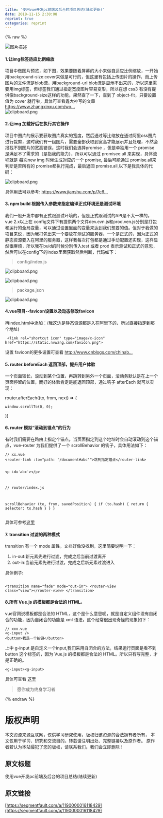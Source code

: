 ```yaml
---
title: '使用vue开发pc前端及后台的项目总结(陆续更新)' 
date: 2018-11-15 2:30:08
reprint: true
categories: reprint
---
```


{% raw %}
<p><span class="img-wrap"><img data-src="/img/bVbfNh2?w=1920&amp;h=600" src="https://static.alili.tech/img/bVbfNh2?w=1920&amp;h=600" alt="&#x56FE;&#x7247;&#x63CF;&#x8FF0;" title="&#x56FE;&#x7247;&#x63CF;&#x8FF0;"></span></p><h4>1.&#x8BA9;img&#x6807;&#x7B7E;&#x9002;&#x5E94;&#x6BD4;&#x4F8B;&#x7F29;&#x653E;</h4><p>&#x9879;&#x76EE;&#x4E2D;&#x505A;&#x56FE;&#x7247;&#x9884;&#x89C8;&#xFF0C;&#x5982;&#x4E0B;&#x56FE;&#xFF0C;&#x6548;&#x679C;&#x8981;&#x968F;&#x7740;&#x5C4F;&#x5E55;&#x7684;&#x5927;&#x5C0F;&#x6765;&#x505A;&#x81EA;&#x9002;&#x5E94;&#x6BD4;&#x4F8B;&#x7F29;&#x653E;&#xFF0C;&#x4E00;&#x5F00;&#x59CB;&#x7528;background-size:cover&#x6765;&#x505A;&#x662F;&#x53EF;&#x884C;&#x7684;&#xFF0C;&#x4F46;&#x8FD9;&#x91CC;&#x6709;&#x5305;&#x62EC;&#x4E0A;&#x4F20;&#x56FE;&#x7247;&#x7684;&#x64CD;&#x4F5C;&#xFF0C;&#x800C;&#x4E0A;&#x4F20;&#x56FE;&#x7247;&#x7684;&#x6587;&#x4EF6;&#x6D41;&#x662F;blob&#x6D41;&#xFF0C;&#x7528;background-url blob&#x6D41;&#x662F;&#x663E;&#x793A;&#x4E0D;&#x51FA;&#x6765;&#x7684;&#xFF0C;&#x6240;&#x4EE5;&#x8FD9;&#x91CC;&#x9700;&#x8981;&#x7528;img&#x6807;&#x7B7E;&#xFF0C;&#x4F46;&#x6807;&#x7B7E;&#x6211;&#x4EEC;&#x901A;&#x8FC7;&#x6307;&#x5B9A;&#x5BBD;&#x5EA6;&#x56FE;&#x7247;&#x5BB9;&#x6613;&#x53D8;&#x5F62;&#xFF0C;&#x6240;&#x4EE5;&#x5728;&#x60F3; css3 &#x6709;&#x6CA1;&#x6709;&#x63D0;&#x4F9B;&#x50CF;background-size&#x8FD9;&#x6837;&#x7684;&#x529F;&#x80FD;&#xFF0C;&#x679C;&#x7136;&#x67E5;&#x4E86;&#x4E00;&#x4E0B;&#xFF0C;&#x67E5;&#x5230;&#x4E86; object-fit&#xFF0C;&#x53EA;&#x8981;&#x8BBE;&#x7F6E;&#x503C;&#x4E3A; cover &#x5C31;&#x884C;&#x5566;&#xFF0C;&#x5177;&#x4F53;&#x53EF;&#x67E5;&#x770B;&#x946B;&#x5927;&#x795E;&#x5199;&#x7684;&#x6587;&#x7AE0; <a href="https://www.zhangxinxu.com/wordpress/2015/03/css3-object-position-object-fit/" rel="nofollow noreferrer"></a><a href="https://www.zhangxinxu.com/wordpress/2015/03/css3-object-position-object-fit/" rel="nofollow noreferrer">https://www.zhangxinxu.com/wo...</a><br><span class="img-wrap"><img data-src="/img/bVbfvGf?w=1434&amp;h=795" src="https://static.alili.tech/img/bVbfvGf?w=1434&amp;h=795" alt="clipboard.png" title="clipboard.png"></span></p><h4>2.&#x8BA9;img &#x52A0;&#x8F7D;&#x597D;&#x540E;&#x5728;&#x6267;&#x884C;&#x5176;&#x5B83;&#x64CD;&#x4F5C;</h4><p>&#x9879;&#x76EE;&#x4E2D;&#x56FE;&#x7247;&#x7684;&#x5C55;&#x793A;&#x8981;&#x83B7;&#x53D6;&#x56FE;&#x7247;&#x771F;&#x5B9E;&#x7684;&#x5BBD;&#x5EA6;&#xFF0C;&#x7136;&#x540E;&#x901A;&#x8FC7;&#x7B49;&#x6BD4;&#x7F29;&#x653E;&#x5728;&#x901A;&#x8FC7;&#x963F;&#x91CC;oss&#x56FE;&#x7247;&#x8FDB;&#x884C;&#x88C1;&#x526A;&#xFF0C;&#x8FD9;&#x65F6;&#x6211;&#x4EEC;&#x6709;&#x4E00;&#x7EC4;&#x56FE;&#x7247;&#xFF0C;&#x9700;&#x8981;&#x5168;&#x90E8;&#x83B7;&#x53D6;&#x5230;&#x5BBD;&#x9AD8;&#x624D;&#x80FD;&#x5C55;&#x793A;&#x5E76;&#x4E14;&#x5904;&#x7406;&#xFF0C;&#x4E0D;&#x7136;&#x4F1A;&#x62A5;&#x627E;&#x4E0D;&#x5230;&#x56FE;&#x7247;&#x7684;&#x5BBD;&#x9AD8;&#x9519;&#x8BEF;&#xFF0C;&#x8FD9;&#x65F6;&#x6211;&#x4EEC;&#x4F1A;&#x9009;&#x62E9;promise &#xFF0C;&#x4F46;&#x662F;&#x5355;&#x72EC;&#x7528;&#x4E00;&#x4E2A; promise&#x662F;&#x6EE1;&#x8DB3;&#x4E0D;&#x4E86;&#x9700;&#x6C42;&#x7684;&#xFF08;&#x662F;&#x6307;&#x6211;&#x7684;&#x80FD;&#x529B;&#xFF09;&#xFF0C;&#x6240;&#x4EE5;&#x53EF;&#x4EE5;&#x901A;&#x8FC7; promisee.all &#x6765;&#x5B9E;&#x73B0;&#xFF0C;&#x5177;&#x4F53;&#x6D41;&#x7A0B;&#x5C31;&#x662F; &#x6BCF;&#x6B21;new img &#x65F6;&#x5019;&#x751F;&#x6210;&#x5BF9;&#x5E94;&#x7684;&#x4E00;&#x4E2A; promise, &#x6700;&#x540E;&#x53EF;&#x80FD;&#x901A;&#x8FC7; promise.all&#x6765;&#x5224;&#x65AD;&#x662F;&#x5426;&#x6240;&#x6709;&#x7684; promise&#x90FD;&#x6267;&#x884C;&#x5B8C;&#x6210;&#xFF0C;&#x6700;&#x540E;&#x8FD4;&#x56DE; promise.all,&#x4EE5;&#x4E0B;&#x662F;&#x6211;&#x5177;&#x4F53;&#x7684;&#x4EE3;&#x7801;&#xFF1A;</p><p><span class="img-wrap"><img data-src="/img/bVbfwlf?w=1410&amp;h=1044" src="https://static.alili.tech/img/bVbfwlf?w=1410&amp;h=1044" alt="clipboard.png" title="clipboard.png"></span></p><p>&#x5177;&#x4F53;&#x7528;&#x6CD5;&#x53EF;&#x4EE5;&#x53C2;&#x8003;: <a href="https://www.jianshu.com/p/7e60fc1be1b2" rel="nofollow noreferrer"></a><a href="https://www.jianshu.com/p/7e60fc1be1b2" rel="nofollow noreferrer">https://www.jianshu.com/p/7e6...</a></p><h4>3. npm build &#x6839;&#x636E;&#x4F20;&#x5165;&#x53C2;&#x6570;&#x6765;&#x6307;&#x5B9A;&#x7F16;&#x8BD1;&#x6B63;&#x5F0F;&#x73AF;&#x5883;&#x8FD8;&#x662F;&#x6D4B;&#x8BD5;&#x73AF;&#x5883;</h4><p>&#x6211;&#x4EEC;&#x4E00;&#x822C;&#x5F00;&#x53D1;&#x4E2D;&#x90FD;&#x6709;&#x6B63;&#x5F0F;&#x8DDF;&#x6D4B;&#x8BD5;&#x73AF;&#x5883;&#x7684;&#xFF0C;&#x4F46;&#x662F;&#x6B63;&#x5F0F;&#x8DDF;&#x6D4B;&#x8BD5;&#x7684;API&#x662F;&#x4E0D;&#x592A;&#x4E00;&#x6837;&#x7684;&#xFF0C;vue 2.x&#x4EE5;&#x4E0A;&#x5728; config&#x6587;&#x4EF6;&#x4E0B;&#x6709;&#x63D0;&#x4F9B;&#x4E24;&#x4E2A;&#x6587;&#x4EF6;dev.evn.js&#x548C;prod.ven.js&#x5206;&#x522B;&#x662F;&#x6253;&#x5305;&#x548C;&#x8FD0;&#x884C;&#x7684;&#x5168;&#x5C40;&#x53D8;&#x91CF;&#xFF0C;&#x53EF;&#x4EE5;&#x901A;&#x8FC7;&#x8BBE;&#x7F6E;&#x91CC;&#x9762;&#x7684;&#x53D8;&#x91CF;&#x6765;&#x8FBE;&#x5230;&#x6211;&#x4EEC;&#x60F3;&#x8981;&#x7684;&#x503C;&#x3002;&#x4F46;&#x5BF9;&#x4E8E;&#x6211;&#x505A;&#x7684;&#x9879;&#x76EE;&#x6765;&#x8BF4;&#xFF0C;&#x56E0;&#x4E3A;&#x6211;&#x6253;&#x5305;&#x51FA;&#x6765;&#x4E00;&#x4E2A;&#x8981;&#x653E;&#x5728;&#x6D4B;&#x8BD5;&#x7684;&#x670D;&#x52A1;&#x5668;&#xFF0C;&#x4E00;&#x4E2A;&#x662F;&#x6B63;&#x5F0F;&#x7684;&#xFF0C;&#x56E0;&#x4E3A;&#x6B63;&#x5F0F;&#x7684;&#x9759;&#x6001;&#x8D44;&#x6E90;&#x8981;&#x5165;&#x5728;&#x963F;&#x91CC;&#x7684;&#x670D;&#x52A1;&#x5668;&#xFF0C;&#x8FD9;&#x6837;&#x6211;&#x6BCF;&#x6B21;&#x6253;&#x5305;&#x90FD;&#x662F;&#x901A;&#x8FC7;&#x624B;&#x52A8;&#x914D;&#x7F6E;&#x8FD8;&#x5B9E;&#x73B0;&#xFF0C;&#x8FD9;&#x6837;&#x663E;&#x7136;&#x5F88;&#x9EBB;&#x70E6;&#xFF0C;&#x6240;&#x4EE5;&#x6211;&#x5728;buid&#x7684;&#x65F6;&#x5019;&#x5206;&#x522B;&#x4F20;&#x5165;test &#x6216;&#x8005; prod &#x8868;&#x793A;&#x6D4B;&#x8BD5;&#x548C;&#x6B63;&#x5F0F;&#x7684;&#x610F;&#x601D;&#xFF0C;&#x7136;&#x540E;&#x53EF;&#x4EE5;&#x5728;config&#x4E0B;&#x7684;index&#x91CC;&#x9762;&#x83B7;&#x53D6;&#x7136;&#x540E;&#x5224;&#x65AD;&#xFF0C;&#x4EE3;&#x7801;&#x5982;&#x4E0B;&#xFF1A;</p><blockquote>config/index.js</blockquote><p><span class="img-wrap"><img data-src="/img/bVbfwqa?w=1412&amp;h=410" src="https://static.alili.tech/img/bVbfwqa?w=1412&amp;h=410" alt="clipboard.png" title="clipboard.png"></span></p><p><span class="img-wrap"><img data-src="/img/bVbfwqd?w=1374&amp;h=300" src="https://static.alili.tech/img/bVbfwqd?w=1374&amp;h=300" alt="clipboard.png" title="clipboard.png"></span></p><blockquote>package.json</blockquote><p><span class="img-wrap"><img data-src="/img/bVbfwqv?w=1380&amp;h=576" src="https://static.alili.tech/img/bVbfwqv?w=1380&amp;h=576" alt="clipboard.png" title="clipboard.png"></span></p><h4>4.vue&#x9879;&#x76EE;--favicon&#x8BBE;&#x7F6E;&#x4EE5;&#x53CA;&#x52A8;&#x6001;&#x4FEE;&#x6539;favicon</h4><p>&#x518D;index.html&#x4E2D;&#x6DFB;&#x52A0;&#xFF1A;(&#x6211;&#x8FD9;&#x8FB9;&#x662F;&#x9759;&#x6001;&#x8D44;&#x6E90;&#x90FD;&#x662F;&#x5165;&#x5728;&#x963F;&#x91CC;&#x4E0B;&#x7684;&#xFF0C;&#x6240;&#x4EE5;&#x76F4;&#x63A5;&#x6307;&#x5B9A;&#x5230;&#x90A3;&#x4E2A;&#x5730;&#x5740;)</p><pre><code> &lt;link rel=&quot;shortcut icon&quot; type=&quot;image/x-icon&quot; href=&quot;https://static.nvwang.com/favicon.png&quot;&gt;
</code></pre><p>&#x8BBE;&#x7F6E; favicon&#x7684;&#x66F4;&#x591A;&#x8BBE;&#x7F6E;&#x53EF;&#x67E5;&#x770B; <a href="http://www.cnblogs.com/chinabin1993/p/8509743.html" rel="nofollow noreferrer"></a><a href="http://www.cnblogs.com/chinabin1993/p/8509743.html" rel="nofollow noreferrer">http://www.cnblogs.com/chinab...</a></p><h4>5. router.beforeEach &#x8FD4;&#x56DE;&#x9876;&#x90E8;&#xFF0C;&#x63D0;&#x5347;&#x7528;&#x6237;&#x4F53;&#x9A8C;</h4><p>&#x4E00;&#x4E2A;&#x9875;&#x9762;&#x8F83;&#x957F;&#xFF0C;&#x6EDA;&#x52A8;&#x5230;&#x67D0;&#x4E2A;&#x4F4D;&#x7F6E;&#xFF0C;&#x518D;&#x8DF3;&#x8F6C;&#x5230;&#x53E6;&#x5916;&#x4E00;&#x4E2A;&#x9875;&#x9762;&#xFF0C;&#x6EDA;&#x52A8;&#x52A1;&#x9ED8;&#x8BA4;&#x662F;&#x5728;&#x4E0A;&#x4E00;&#x4E2A;&#x9875;&#x9762;&#x505C;&#x7559;&#x7684;&#x4F4D;&#x7F6E;&#xFF0C;&#x800C;&#x597D;&#x7684;&#x4F53;&#x9A8C;&#x80AF;&#x5B9A;&#x662F;&#x80FD;&#x8FD4;&#x56DE;&#x9876;&#x90E8;&#xFF0C;&#x901A;&#x8FC7;&#x94A9;&#x5B50; afterEach &#x5C31;&#x53EF;&#x4EE5;&#x5B9E;&#x73B0;&#xFF1A;</p><p>router.afterEach((to, from, next) =&gt; {</p><pre><code>window.scrollTo(0, 0);</code></pre><p>})</p><h4>6. router &#x6A21;&#x62DF;&#x201C;&#x6EDA;&#x52A8;&#x5230;&#x951A;&#x70B9;&#x201D;&#x7684;&#x884C;&#x4E3A;</h4><p>&#x6709;&#x65F6;&#x6211;&#x4EEC;&#x9700;&#x8981;&#x5728;&#x8DEF;&#x7531;&#x4E0A;&#x6307;&#x5B9A;&#x4E2A;&#x951A;&#x70B9;&#xFF0C;&#x5F53;&#x9875;&#x9762;&#x6307;&#x5B9A;&#x5230;&#x8FD9;&#x4E2A;&#x5730;&#x5740;&#x65F6;&#x4F1A;&#x81EA;&#x52A8;&#x6EDA;&#x52A8;&#x5230;&#x8FD9;&#x4E2A;&#x951A;&#x70B9;&#xFF0C;vue-router &#x4E3A;&#x6211;&#x4EEC;&#x63D0;&#x4F9B;&#x4E86;&#x4E00;&#x4E2A; scrollBehavior &#x7684;&#x94A9;&#x5B50;&#xFF0C;&#x5177;&#x4F53;&#x7528;&#x6CD5;&#x5982;&#x4E0B;&#xFF1A;</p><pre><code>// xx.vue
&lt;router-link :to=&quot;path: &apos;/document#abc&apos;&quot;&gt;&#x8DF3;&#x5230;&#x6307;&#x5B9A;&#x951A;&#x70B9;&lt;/router-link&gt;

&lt;p id=&apos;abc&apos;&gt;&lt;/p&gt;

// router/index.js

scrollBehavior (to, from, savedPosition) {
  if (to.hash) {
    return {
      selector: to.hash
    }
  }
}
</code></pre><p>&#x5177;&#x4F53;&#x53EF;&#x53C2;&#x8003;<a href="https://router.vuejs.org/zh/guide/advanced/scroll-behavior.html#%E5%BC%82%E6%AD%A5%E6%BB%9A%E5%8A%A8" rel="nofollow noreferrer">&#x8FD9;&#x91CC;</a></p><h4>7. transition &#x8FC7;&#x6EE4;&#x7684;&#x4E24;&#x79CD;&#x6A21;&#x5F0F;</h4><p>transition &#x6709;&#x4E00;&#x4E2A; mode &#x5C5E;&#x6027;&#xFF0C;&#x6587;&#x6863;&#x597D;&#x50CF;&#x6CA1;&#x627E;&#x5230;&#xFF0C;&#x8FD9;&#x91CC;&#x7B80;&#x8981;&#x8BF4;&#x660E;&#x4E00;&#x4E0B;&#xFF1A;</p><ol><li>in-out:&#x65B0;&#x5143;&#x7D20;&#x5148;&#x8FDB;&#x884C;&#x8FC7;&#x6EE4;&#xFF0C;&#x5B8C;&#x6210;&#x4E4B;&#x540E;&#x5F53;&#x524D;&#x8FC7;&#x6E21;&#x79BB;&#x5F00;</li><li>out-in:&#x5F53;&#x524D;&#x5143;&#x7D20;&#x5148;&#x8FDB;&#x884C;&#x8FC7;&#x6E21;&#xFF0C;&#x5B8C;&#x6210;&#x4E4B;&#x540E;&#x65B0;&#x5143;&#x7D20;&#x8FC7;&#x6E21;&#x8FDB;&#x5165;</li></ol><p>&#x5177;&#x4F53;&#x4F8B;&#x5B50;:</p><pre><code> &lt;transition name=&quot;fade&quot; mode=&quot;out-in&quot;&gt;
    &lt;router-view class=&quot;view&quot;&gt;&lt;/router-view&gt;
  &lt;/transition&gt;
</code></pre><h4>8.&#x6240;&#x6709; Vue.js &#x7684;&#x6A21;&#x677F;&#x90FD;&#x662F;&#x5408;&#x6CD5;&#x7684; HTML&#x3002;</h4><p>vue&#x5B98;&#x7F51;&#x8BF4;&#x6A21;&#x677F;&#x90FD;&#x662F;&#x5408;&#x6CD5;&#x7684; HTML&#xFF0C;&#x8FD9;&#x4E2A;&#x662F;&#x4EC0;&#x4E48;&#x610F;&#x601D;&#x5462;&#xFF0C;&#x5C31;&#x662F;&#x81EA;&#x5B9A;&#x4E49;&#x7EC4;&#x4EF6;&#x6CA1;&#x6709;&#x81EA;&#x95ED;&#x5408;&#x7684;&#x529F;&#x80FD;&#xFF0C;&#x56E0;&#x4E3A;&#x81EA;&#x95ED;&#x5408;&#x7684;&#x529F;&#x80FD;&#x662F; xml &#x8BED;&#x6CD5;&#xFF0C;&#x8FD9;&#x4E2A;&#x7ECF;&#x5E38;&#x5F88;&#x51FA;&#x73B0;&#x5947;&#x602A;&#x7684;&#x73B0;&#x8C61;&#x5982;&#x4E0B;&#xFF1A;</p><pre><code>// xxx.vue
&lt;g-input /&gt;
&lt;button&gt;&#x6211;&#x662F;&#x4E00;&#x4E2A;&#x6309;&#x952E;&lt;/button&gt;</code></pre><p>&#x4E0A;&#x4E2D; g-input &#x662F;&#x81EA;&#x5B9A;&#x4E49;&#x4E00;&#x4E2A;input,&#x6211;&#x4EEC;&#x91C7;&#x7528;&#x81EA;&#x95ED;&#x5408;&#x7684;&#x65B9;&#x6CD5;&#xFF0C;&#x7ED3;&#x679C;&#x8FD0;&#x884C;&#x9875;&#x9762;&#x662F;&#x770B;&#x4E0D;&#x5230; button &#x8FD9;&#x4E2A;&#x6807;&#x7B7E;&#x7684;&#xFF0C;&#x56E0;&#x4E3A; Vue.js &#x7684;&#x6A21;&#x677F;&#x90FD;&#x662F;&#x5408;&#x6CD5;&#x7684; HTML&#x3002;&#x6240;&#x4EE5;&#x53EA;&#x6709;&#x5199;&#x5B8C;&#x6574;&#xFF0C;&#x624D;&#x662F;&#x6B63;&#x786E;&#x7684;&#x3002;</p><pre><code>&lt;g-input&gt;&lt;g-input&gt;   </code></pre><p>&#x5177;&#x4F53;&#x53EF;&#x67E5;&#x770B; <a href="https://cn.vuejs.org/v2/guide/syntax.html" rel="nofollow noreferrer">&#x8FD9;&#x91CC;</a></p><blockquote>&#x613F;&#x4F60;&#x6210;&#x4E3A;&#x7EC8;&#x8EAB;&#x5B66;&#x4E60;&#x8005;</blockquote>
{% endraw %}

# 版权声明
本文资源来源互联网，仅供学习研究使用，版权归该资源的合法拥有者所有，
本文仅用于学习、研究和交流目的。转载请注明出处、完整链接以及原作者。
原作者若认为本站侵犯了您的版权，请联系我们，我们会立即删除！

## 原文标题
使用vue开发pc前端及后台的项目总结(陆续更新)

## 原文链接
[https://segmentfault.com/a/1190000016118429](https://segmentfault.com/a/1190000016118429)

